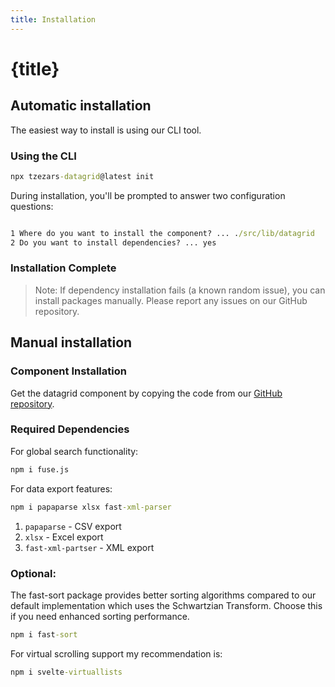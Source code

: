 ```yaml
---
title: Installation
---
```


<script>
</script>

# {title}

## Automatic installation

The easiest way to install is using our CLI tool.

### Using the CLI

```cmd
npx tzezars-datagrid@latest init
```

During installation, you'll be prompted to answer two configuration questions:

```cmd

1 Where do you want to install the component? ... ./src/lib/datagrid
2 Do you want to install dependencies? ... yes

```

### Installation Complete

> Note: If dependency installation fails (a known random issue), you can install packages manually. Please report any issues on our GitHub repository.

## Manual installation

### Component Installation

Get the datagrid component by copying the code from our [GitHub repository](https://github.com/tzezar/datagrid/tree/main/packages/cli/datagrid).

### Required Dependencies

For global search functionality:

```cmd
npm i fuse.js
```

For data export features:

```cmd
npm i papaparse xlsx fast-xml-parser
```
1. `papaparse` - CSV export
2. `xlsx` - Excel export
3. `fast-xml-partser` - XML export


### Optional:

The fast-sort package provides better sorting algorithms compared to our default implementation which uses the Schwartzian Transform. Choose this if you need enhanced sorting performance.

```cmd
npm i fast-sort
```

For virtual scrolling support my recommendation is:

```cmd
npm i svelte-virtuallists
```
